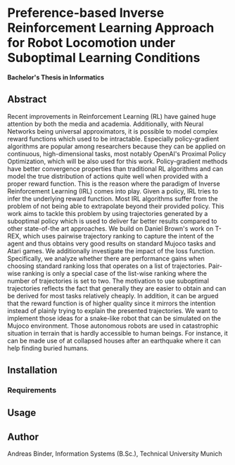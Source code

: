 # Preference-based Inverse Reinforcement Learning Approach for Robot Locomotion under Suboptimal Learning Conditions
**Bachelor's Thesis in Informatics**

## Abstract

Recent improvements in Reinforcement Learning (RL) have gained huge attention by both the media and academia. Additionally, with Neural Networks being universal approximators, it is possible to model complex reward functions which used to be intractable. Especially policy-gradient algorithms are popular among researchers because they can be applied on continuous, high-dimensional tasks, most notably OpenAI's Proximal Policy Optimization, which will be also used for this work. Policy-gradient methods have better convergence properties than traditional RL algorithms and can model the true distribution of actions quite well when provided with a proper reward function. This is the reason where the paradigm of Inverse Reinforcement Learning (IRL) comes into play. Given a policy, IRL tries to infer the underlying reward function. Most IRL algorithms suffer from the problem of not being able to extrapolate beyond their provided policy. This work aims to tackle this problem by using trajectories generated by a suboptimal policy which is used to deliver far better results compared to other state-of-the art approaches. We build on Daniel Brown's work on T-REX, which uses pairwise trajectory ranking to capture the intent of the agent and thus obtains very good results on standard Mujoco tasks and Atari games. We additionally investigate the impact of the loss function. Specifically, we analyze whether there are performance gains when choosing standard ranking loss that operates on a list of trajectories. Pair-wise ranking is only a special case of the list-wise ranking where the number of trajectories is set to two. 
The motivation to use suboptimal trajectories reflects the fact that generally they are easier to obtain and can be derived for most tasks relatively cheaply. In addition, it can be argued that the reward function is of higher quality since it mirrors the intention instead of plainly trying to explain the presented trajectories. 
We want to implement those ideas for a snake-like robot that can be simulated on the Mujoco environment. Those autonomous robots are used in catastrophic situation in terrain that is hardly accessible to human beings. For instance, it can be made use of at collapsed houses after an earthquake where it can help finding buried humans.


## Installation 

### Requirements

## Usage

## Author
Andreas Binder, Information Systems (B.Sc.), Technical University Munich


